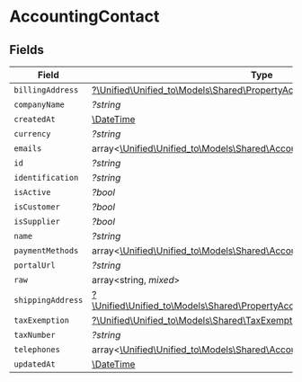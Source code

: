 # AccountingContact


## Fields

| Field                                                                                                                                          | Type                                                                                                                                           | Required                                                                                                                                       | Description                                                                                                                                    |
| ---------------------------------------------------------------------------------------------------------------------------------------------- | ---------------------------------------------------------------------------------------------------------------------------------------------- | ---------------------------------------------------------------------------------------------------------------------------------------------- | ---------------------------------------------------------------------------------------------------------------------------------------------- |
| `billingAddress`                                                                                                                               | [?\Unified\Unified_to\Models\Shared\PropertyAccountingContactBillingAddress](../../Models/Shared/PropertyAccountingContactBillingAddress.md)   | :heavy_minus_sign:                                                                                                                             | N/A                                                                                                                                            |
| `companyName`                                                                                                                                  | *?string*                                                                                                                                      | :heavy_minus_sign:                                                                                                                             | N/A                                                                                                                                            |
| `createdAt`                                                                                                                                    | [\DateTime](https://www.php.net/manual/en/class.datetime.php)                                                                                  | :heavy_minus_sign:                                                                                                                             | N/A                                                                                                                                            |
| `currency`                                                                                                                                     | *?string*                                                                                                                                      | :heavy_minus_sign:                                                                                                                             | N/A                                                                                                                                            |
| `emails`                                                                                                                                       | array<[\Unified\Unified_to\Models\Shared\AccountingEmail](../../Models/Shared/AccountingEmail.md)>                                             | :heavy_minus_sign:                                                                                                                             | N/A                                                                                                                                            |
| `id`                                                                                                                                           | *?string*                                                                                                                                      | :heavy_minus_sign:                                                                                                                             | N/A                                                                                                                                            |
| `identification`                                                                                                                               | *?string*                                                                                                                                      | :heavy_minus_sign:                                                                                                                             | N/A                                                                                                                                            |
| `isActive`                                                                                                                                     | *?bool*                                                                                                                                        | :heavy_minus_sign:                                                                                                                             | N/A                                                                                                                                            |
| `isCustomer`                                                                                                                                   | *?bool*                                                                                                                                        | :heavy_minus_sign:                                                                                                                             | N/A                                                                                                                                            |
| `isSupplier`                                                                                                                                   | *?bool*                                                                                                                                        | :heavy_minus_sign:                                                                                                                             | N/A                                                                                                                                            |
| `name`                                                                                                                                         | *?string*                                                                                                                                      | :heavy_minus_sign:                                                                                                                             | N/A                                                                                                                                            |
| `paymentMethods`                                                                                                                               | array<[\Unified\Unified_to\Models\Shared\AccountingContactPaymentMethod](../../Models/Shared/AccountingContactPaymentMethod.md)>               | :heavy_minus_sign:                                                                                                                             | N/A                                                                                                                                            |
| `portalUrl`                                                                                                                                    | *?string*                                                                                                                                      | :heavy_minus_sign:                                                                                                                             | N/A                                                                                                                                            |
| `raw`                                                                                                                                          | array<string, *mixed*>                                                                                                                         | :heavy_minus_sign:                                                                                                                             | N/A                                                                                                                                            |
| `shippingAddress`                                                                                                                              | [?\Unified\Unified_to\Models\Shared\PropertyAccountingContactShippingAddress](../../Models/Shared/PropertyAccountingContactShippingAddress.md) | :heavy_minus_sign:                                                                                                                             | N/A                                                                                                                                            |
| `taxExemption`                                                                                                                                 | [?\Unified\Unified_to\Models\Shared\TaxExemption](../../Models/Shared/TaxExemption.md)                                                         | :heavy_minus_sign:                                                                                                                             | N/A                                                                                                                                            |
| `taxNumber`                                                                                                                                    | *?string*                                                                                                                                      | :heavy_minus_sign:                                                                                                                             | N/A                                                                                                                                            |
| `telephones`                                                                                                                                   | array<[\Unified\Unified_to\Models\Shared\AccountingTelephone](../../Models/Shared/AccountingTelephone.md)>                                     | :heavy_minus_sign:                                                                                                                             | N/A                                                                                                                                            |
| `updatedAt`                                                                                                                                    | [\DateTime](https://www.php.net/manual/en/class.datetime.php)                                                                                  | :heavy_minus_sign:                                                                                                                             | N/A                                                                                                                                            |